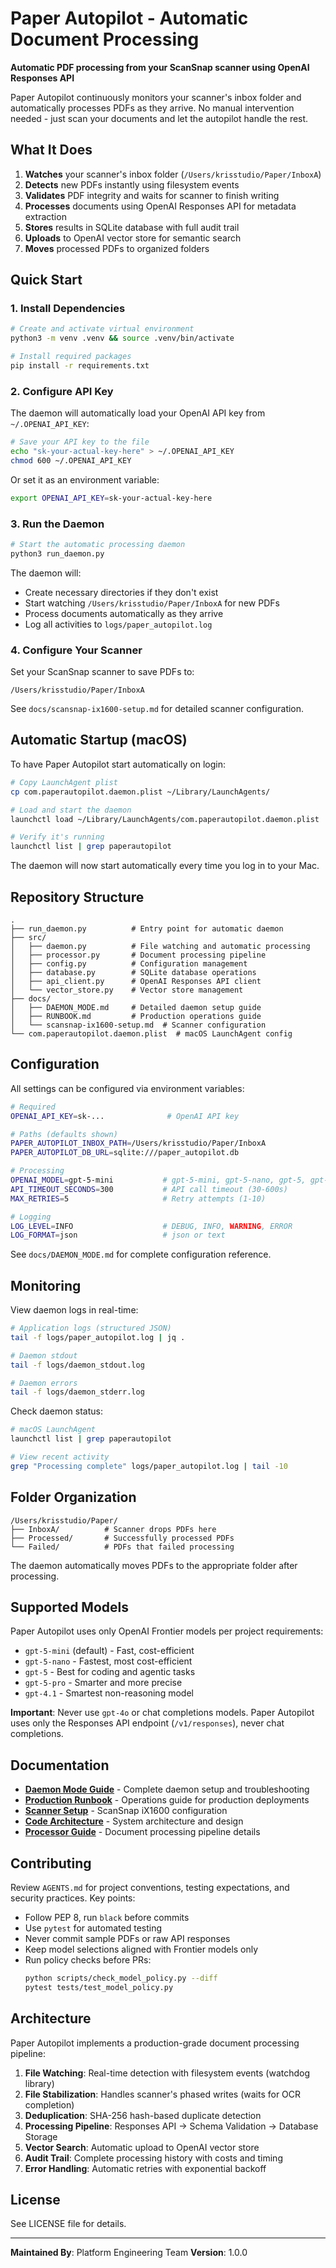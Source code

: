 # Paper Autopilot - Automatic Document Processing

**Automatic PDF processing from your ScanSnap scanner using OpenAI Responses API**

Paper Autopilot continuously monitors your scanner's inbox folder and automatically processes PDFs as they arrive. No manual intervention needed - just scan your documents and let the autopilot handle the rest.

## What It Does

1. **Watches** your scanner's inbox folder (`/Users/krisstudio/Paper/InboxA`)
2. **Detects** new PDFs instantly using filesystem events
3. **Validates** PDF integrity and waits for scanner to finish writing
4. **Processes** documents using OpenAI Responses API for metadata extraction
5. **Stores** results in SQLite database with full audit trail
6. **Uploads** to OpenAI vector store for semantic search
7. **Moves** processed PDFs to organized folders

## Quick Start

### 1. Install Dependencies

```bash
# Create and activate virtual environment
python3 -m venv .venv && source .venv/bin/activate

# Install required packages
pip install -r requirements.txt
```

### 2. Configure API Key

The daemon will automatically load your OpenAI API key from `~/.OPENAI_API_KEY`:

```bash
# Save your API key to the file
echo "sk-your-actual-key-here" > ~/.OPENAI_API_KEY
chmod 600 ~/.OPENAI_API_KEY
```

Or set it as an environment variable:

```bash
export OPENAI_API_KEY=sk-your-actual-key-here
```

### 3. Run the Daemon

```bash
# Start the automatic processing daemon
python3 run_daemon.py
```

The daemon will:
- Create necessary directories if they don't exist
- Start watching `/Users/krisstudio/Paper/InboxA` for new PDFs
- Process documents automatically as they arrive
- Log all activities to `logs/paper_autopilot.log`

### 4. Configure Your Scanner

Set your ScanSnap scanner to save PDFs to:
```
/Users/krisstudio/Paper/InboxA
```

See `docs/scansnap-ix1600-setup.md` for detailed scanner configuration.

## Automatic Startup (macOS)

To have Paper Autopilot start automatically on login:

```bash
# Copy LaunchAgent plist
cp com.paperautopilot.daemon.plist ~/Library/LaunchAgents/

# Load and start the daemon
launchctl load ~/Library/LaunchAgents/com.paperautopilot.daemon.plist

# Verify it's running
launchctl list | grep paperautopilot
```

The daemon will now start automatically every time you log in to your Mac.

## Repository Structure

```
.
├── run_daemon.py          # Entry point for automatic daemon
├── src/
│   ├── daemon.py          # File watching and automatic processing
│   ├── processor.py       # Document processing pipeline
│   ├── config.py          # Configuration management
│   ├── database.py        # SQLite database operations
│   ├── api_client.py      # OpenAI Responses API client
│   └── vector_store.py    # Vector store management
├── docs/
│   ├── DAEMON_MODE.md     # Detailed daemon setup guide
│   ├── RUNBOOK.md         # Production operations guide
│   └── scansnap-ix1600-setup.md  # Scanner configuration
└── com.paperautopilot.daemon.plist  # macOS LaunchAgent config
```

## Configuration

All settings can be configured via environment variables:

```bash
# Required
OPENAI_API_KEY=sk-...              # OpenAI API key

# Paths (defaults shown)
PAPER_AUTOPILOT_INBOX_PATH=/Users/krisstudio/Paper/InboxA
PAPER_AUTOPILOT_DB_URL=sqlite:///paper_autopilot.db

# Processing
OPENAI_MODEL=gpt-5-mini           # gpt-5-mini, gpt-5-nano, gpt-5, gpt-5-pro, gpt-4.1
API_TIMEOUT_SECONDS=300           # API call timeout (30-600s)
MAX_RETRIES=5                     # Retry attempts (1-10)

# Logging
LOG_LEVEL=INFO                    # DEBUG, INFO, WARNING, ERROR
LOG_FORMAT=json                   # json or text
```

See `docs/DAEMON_MODE.md` for complete configuration reference.

## Monitoring

View daemon logs in real-time:

```bash
# Application logs (structured JSON)
tail -f logs/paper_autopilot.log | jq .

# Daemon stdout
tail -f logs/daemon_stdout.log

# Daemon errors
tail -f logs/daemon_stderr.log
```

Check daemon status:

```bash
# macOS LaunchAgent
launchctl list | grep paperautopilot

# View recent activity
grep "Processing complete" logs/paper_autopilot.log | tail -10
```

## Folder Organization

```
/Users/krisstudio/Paper/
├── InboxA/          # Scanner drops PDFs here
├── Processed/       # Successfully processed PDFs
└── Failed/          # PDFs that failed processing
```

The daemon automatically moves PDFs to the appropriate folder after processing.

## Supported Models

Paper Autopilot uses only OpenAI Frontier models per project requirements:

- `gpt-5-mini` (default) - Fast, cost-efficient
- `gpt-5-nano` - Fastest, most cost-efficient
- `gpt-5` - Best for coding and agentic tasks
- `gpt-5-pro` - Smarter and more precise
- `gpt-4.1` - Smartest non-reasoning model

**Important**: Never use `gpt-4o` or chat completions models. Paper Autopilot uses only the Responses API endpoint (`/v1/responses`), never chat completions.

## Documentation

- **[Daemon Mode Guide](docs/DAEMON_MODE.md)** - Complete daemon setup and troubleshooting
- **[Production Runbook](docs/RUNBOOK.md)** - Operations guide for production deployments
- **[Scanner Setup](docs/scansnap-ix1600-setup.md)** - ScanSnap iX1600 configuration
- **[Code Architecture](docs/CODE_ARCHITECTURE.md)** - System architecture and design
- **[Processor Guide](docs/PROCESSOR_GUIDE.md)** - Document processing pipeline details

## Contributing

Review `AGENTS.md` for project conventions, testing expectations, and security practices. Key points:

- Follow PEP 8, run `black` before commits
- Use `pytest` for automated testing
- Never commit sample PDFs or raw API responses
- Keep model selections aligned with Frontier models only
- Run policy checks before PRs:
  ```bash
  python scripts/check_model_policy.py --diff
  pytest tests/test_model_policy.py
  ```

## Architecture

Paper Autopilot implements a production-grade document processing pipeline:

1. **File Watching**: Real-time detection with filesystem events (watchdog library)
2. **File Stabilization**: Handles scanner's phased writes (waits for OCR completion)
3. **Deduplication**: SHA-256 hash-based duplicate detection
4. **Processing Pipeline**: Responses API → Schema Validation → Database Storage
5. **Vector Search**: Automatic upload to OpenAI vector store
6. **Audit Trail**: Complete processing history with costs and timing
7. **Error Handling**: Automatic retries with exponential backoff

## License

See LICENSE file for details.

---

**Maintained By**: Platform Engineering Team
**Version**: 1.0.0
